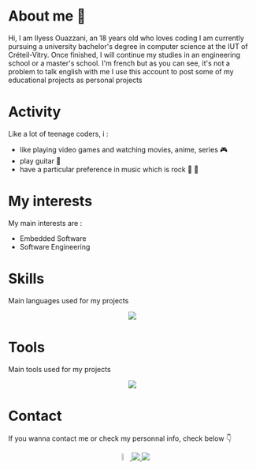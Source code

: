 # About me 👋
 Hi, I am Ilyess Ouazzani, an 18 years old who loves coding
 I am currently pursuing a university bachelor's degree in computer science at the IUT of Créteil-Vitry. Once finished, I will continue my studies in an engineering school or a master's school.
 I'm french but as you can see, it's not a problem to talk english with me
 I use this account to post some of my educational projects as personal projects

# Activity
 Like a lot of teenage coders, i :
 * like playing video games and watching movies, anime, series :video_game:
 * play guitar :guitar:
 * have a particular preference in music which is rock :guitar: :metal:
# My interests
 My main interests are :
  * Embedded Software
  * Software Engineering

# Skills
 Main languages ​​used for my projects
  <p  align="center">
  <a href="https://skillicons.dev">
    <img  src="https://skillicons.dev/icons?i=python,js,html,css,arduino,cpp,java"/>
  </a>
</p>

# Tools
 Main tools used for my projects
  <p  align="center">
  <a href="https://skillicons.dev">
    <img  src="https://skillicons.dev/icons?i=vscode,qt,sqlite,idea"/>
  </a>
</p>

# Contact
 If you wanna contact me or check my personnal info, check below :point_down:
  <p align="center">
    <a href="mailto:ilyess.ouazzani@gmail.com">
      <img width="6%" src="https://upload.wikimedia.org/wikipedia/commons/7/7e/Gmail_icon_%282020%29.svg"/>
    <a href="www.linkedin.com/in/ilyess-ouazzani-chahdi-054687270">
      <img src="https://skillicons.dev/icons?i=linkedin"/>
    <a href="https://discordapp.com/users/653357309719740416">
      <img src="https://skillicons.dev/icons?i=discord"/>
  </p>
